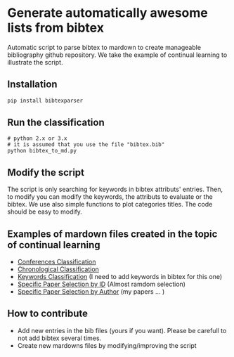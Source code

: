 # Generate automatically awesome lists from bibtex
Automatic script to parse bibtex to mardown to create manageable bibliography github repository. We take the example of continual learning to illustrate the script.


## Installation


```bash
pip install bibtexparser
```

## Run the classification

```
# python 2.x or 3.x
# it is assumed that you use the file "bibtex.bib"
python bibtex_to_md.py
```

## Modify the script

The script is only searching for keywords in bibtex attributs' entries. Then, to modify you can modify the keywords, the attributs to evaluate or the bibtex.
We use also simple functions to plot categories titles.
The code should be easy to modify. 

## Examples of mardown files created in the topic of continual learning

- [Conferences Classification](Mardown_Files/Conferences_Bibliography.md)
- [Chronological Classification](Mardown_Files/Chronological_Bibliography.md)
- [Keywords Classification](Mardown_Files/Classification_Bibliography.md) (I need to add keywords in bibtex for this one)
- [Specific Paper Selection by ID](Mardown_Files/Selection_Bibliography.md) (Almost ramdom selection)
- [Specific Paper Selection by Author](Mardown_Files/My_Bibliography.md) (my papers ... )


## How to contribute

- Add new entries in the bib files (yours if you want). Please be carefull to not add bibtex several times.
- Create new mardowns files by modifying/improving the script
